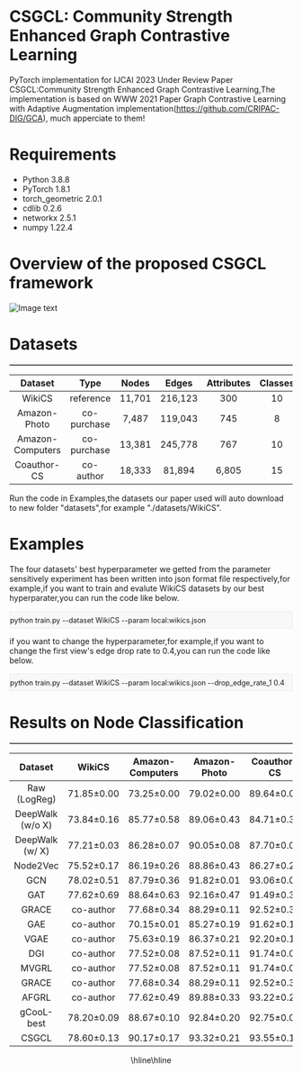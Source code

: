 # CSGCL: Community Strength Enhanced Graph Contrastive Learning
PyTorch implementation for IJCAI 2023 Under Review Paper CSGCL:Community Strength Enhanced Graph Contrastive Learning,The implementation is based on WWW 2021 Paper Graph Contrastive Learning with Adaptive Augmentation implementation(https://github.com/CRIPAC-DIG/GCA), much apperciate to them!
# Requirements
* Python 3.8.8
* PyTorch 1.8.1
* torch_geometric 2.0.1
* cdlib 0.2.6
* networkx 2.5.1
* numpy 1.22.4





# Overview of the proposed CSGCL framework
 ![Image text](https://github.com/HanChenHUSTAIA/CSGCL/blob/main/CSGCL%20Model/CSGCL.jpg)




# Datasets



<div align="center">
<table border="1" cellspacing="0">
 
| Dataset | Type | Nodes |Edges| Attributes| Classes |
|  :-:   | :-:   | :-:   | :-:   |  :-:   | :-:  |
| WikiCS| reference |11,701 |216,123 |300 |10 |
|Amazon-Photo |co-purchase | 7,487 | 119,043 | 745|  8
| Amazon-Computers | co-purchase | 13,381 | 245,778|  767 | 10
| Coauthor-CS | co-author | 18,333|  81,894|  6,805 | 15

</table>
</div>

Run the code in Examples,the datasets our paper used will auto download to new folder "datasets",for example "./datasets/WikiCS".




# Examples
The four datasets' best hyperparameter we getted from the parameter sensitively experiment has been written into json format file respectively,for example,if you want to
train and evalute WikiCS datasets by our best hyperparater,you can run the code like below.
<pre class="md-fences md-end-block md-fences-with-lineno ty-contain-cm modeLoaded" spellcheck="false" lang="java" cid="n55" mdtype="fences" style="box-sizing: border-box; overflow: visible; font-family: var(--monospace); font-size: 0.9em; display: block; break-inside: avoid; text-align: left; white-space: normal; background-image: inherit; background-position: inherit; background-size: inherit; background-repeat: inherit; background-attachment: inherit; background-origin: inherit; background-clip: inherit; background-color: rgb(248, 248, 248); position: relative !important; border: 1px solid rgb(231, 234, 237); border-radius: 3px; padding: 8px 4px 6px 0px; margin-bottom: 0px; margin-top: 15px; width: inherit;"> python train.py --dataset WikiCS --param local:wikics.json </pre> 

 
if you want to change the hyperparameter,for example,if you want to change the first view's edge drop rate to 0.4,you can run the code like below.
 <pre class="md-fences md-end-block md-fences-with-lineno ty-contain-cm modeLoaded" spellcheck="false" lang="java" cid="n55" mdtype="fences" style="box-sizing: border-box; overflow: visible; font-family: var(--monospace); font-size: 0.9em; display: block; break-inside: avoid; text-align: left; white-space: normal; background-image: inherit; background-position: inherit; background-size: inherit; background-repeat: inherit; background-attachment: inherit; background-origin: inherit; background-clip: inherit; background-color: rgb(248, 248, 248); position: relative !important; border: 1px solid rgb(231, 234, 237); border-radius: 3px; padding: 8px 4px 6px 0px; margin-bottom: 0px; margin-top: 15px; width: inherit;">  python train.py --dataset WikiCS --param local:wikics.json --drop_edge_rate_1 0.4</pre> 

# Results on Node Classification



<div align="center">
<table border="1" cellspacing="0">
 
| Dataset |WikiCS| Amazon-Computers |Amazon-Photo|Coauthor-CS|
|  :-:   | :-:   | :-:   | :-:   |  :-:   | 
| Raw (LogReg)| 71.85±0.00 |73.25±0.00 |79.02±0.00 |89.64±0.00
|DeepWalk (w/o X) |73.84±0.16 | 85.77±0.58 | 89.06±0.43 | 84.71±0.35 
| DeepWalk (w/ X)  |  77.21±0.03 |86.28±0.07 | 90.05±0.08 | 87.70±0.04
| Node2Vec |75.52±0.17 |86.19±0.26 | 88.86±0.43 | 86.27±0.22 
| GCN | 78.02±0.51 | 87.79±0.36 | 91.82±0.01 | 93.06±0.00
| GAT | 77.62±0.69 | 88.64±0.63 | 92.16±0.47 | 91.49±0.30
| GRACE | co-author | 77.68±0.34 | 88.29±0.11 |92.52±0.34 | 92.50±0.08
| GAE  | co-author | 70.15±0.01 | 85.27±0.19 | 91.62±0.13| 90.01±0.71
|VGAE | co-author | 75.63±0.19 | 86.37±0.21 | 92.20±0.11 |92.11±0.09
| DGI| co-author |  77.52±0.08 | 87.52±0.11 | 91.74±0.07 | 92.11±0.12
| MVGRL | co-author | 77.52±0.08 | 87.52±0.11 | 91.74±0.07 | 92.11±0.12
| GRACE | co-author | 77.68±0.34 | 88.29±0.11| 92.52±0.34 | 92.50±0.08
| AFGRL | co-author | 77.62±0.49 | 89.88±0.33 | 93.22±0.28 | 93.27±0.17
| gCooL-best  |78.20±0.09 | 88.67±0.10 | 92.84±0.20 | 92.75±0.01
| CSGCL | 78.60±0.13|90.17±0.17|93.32±0.21|93.55±0.12
\hline\hline


</table>
</div>


